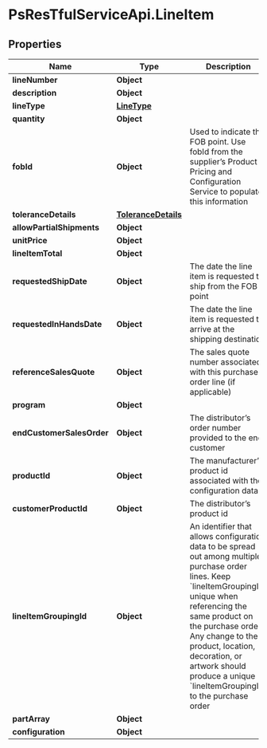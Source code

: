 # PsResTfulServiceApi.LineItem

## Properties
Name | Type | Description | Notes
------------ | ------------- | ------------- | -------------
**lineNumber** | **Object** |  | 
**description** | **Object** |  | 
**lineType** | [**LineType**](LineType.md) |  | 
**quantity** | **Object** |  | 
**fobId** | **Object** | Used to indicate the FOB point.  Use fobId from the supplier’s Product Pricing and Configuration Service to populate this information | 
**toleranceDetails** | [**ToleranceDetails**](ToleranceDetails.md) |  | 
**allowPartialShipments** | **Object** |  | 
**unitPrice** | **Object** |  | 
**lineItemTotal** | **Object** |  | 
**requestedShipDate** | **Object** | The date the line item is requested to ship from the FOB point | 
**requestedInHandsDate** | **Object** | The date the line item is requested to arrive at the shipping destination | 
**referenceSalesQuote** | **Object** | The sales quote number associated with this purchase order line (if applicable) | 
**program** | **Object** |  | 
**endCustomerSalesOrder** | **Object** | The distributor’s order number provided to the end customer | 
**productId** | **Object** | The manufacturer’s product id associated with the configuration data | 
**customerProductId** | **Object** | The distributor’s product id | 
**lineItemGroupingId** | **Object** | An identifier that allows configuration data to be spread out among multiple purchase order lines. Keep &#x60;lineItemGroupingID&#x60; unique when referencing the same product on the purchase order.  Any change to the product, location, decoration, or artwork should produce a unique &#x60;lineItemGroupingID&#x60; to the purchase order | 
**partArray** | **Object** |  | 
**configuration** | **Object** |  | 
